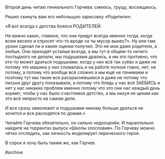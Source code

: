 
Второй день читаю гениального Горчева: смеюсь, грущу, восхищаюсь.

Решил скинуть вам его небольшую зарисовку «Родители»:

«Я вот всегда с детства боялся РОДИТЕЛЕЙ. 

Не важно каких, главное, что они придут всегда именно тогда, когда всем весело и спросят что-то вроде «а ты мусор вынес?». Ну или там уроки сделал ли и какие оценки получил. Это не мои даже родители, а любые. Они приходят усталые всегда, а мы тут в общем-то ничего постыдного не делали, мы подушками дрались, а им это противно, что кто-то может драться подушками, когда у них всё так хуёво и даже не потому что машина у них сломалась и на работе полное говно, нет, не потому, а потому что вообще всё сложно а мы ещё не понимаем и поэтому тут мы такие все раскрасневшиеся и даже не потому что письки друг другу показывали, а потому что блядь у нас всё ЗАЕБИСЬ и нет у нас никаких проблем именно потому что это они нас каждый день кормят, чтобы у нас было счастливое детство, а мы нихуя не ценим как это всё непросто на самом деле. 

И все сразу замолкают и подушками никому больше драться не хочется и все расходятся по домам.»

Читайте Горчева обязательно, он сильно недооценён. И параллельно найдите на торрентах выпуск «Школы злословия». По Горчеву можно чётко отследить, как личность моделирует лирического героя.

В сорок я хочу быть таким же, как Горчев.

#archive